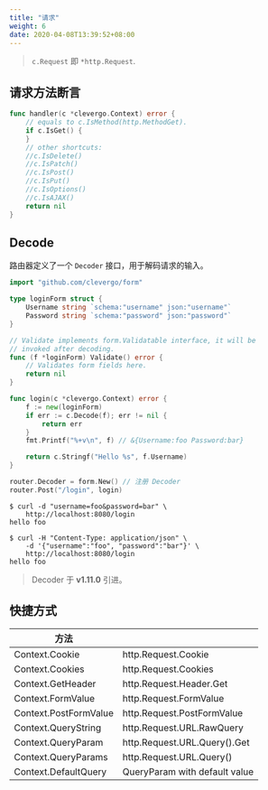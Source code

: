 ```yaml
---
title: "请求"
weight: 6
date: 2020-04-08T13:39:52+08:00
---
```


> `c.Request` 即 `*http.Request`.

## 请求方法断言

```go
func handler(c *clevergo.Context) error {
	// equals to c.IsMethod(http.MethodGet).
	if c.IsGet() {
	}
	// other shortcuts:
	//c.IsDelete()
	//c.IsPatch()
	//c.IsPost()
	//c.IsPut()
	//c.IsOptions()
	//c.IsAJAX()
	return nil
}
```

## Decode

路由器定义了一个 `Decoder` 接口，用于解码请求的输入。

```go
import "github.com/clevergo/form"
```

```go
type loginForm struct {
	Username string `schema:"username" json:"username"`
	Password string `schema:"password" json:"password"`
}

// Validate implements form.Validatable interface, it will be
// invoked after decoding.
func (f *loginForm) Validate() error {
	// Validates form fields here.
	return nil
}

func login(c *clevergo.Context) error {
	f := new(loginForm)
	if err := c.Decode(f); err != nil {
		return err
	}
	fmt.Printf("%+v\n", f) // &{Username:foo Password:bar}

	return c.Stringf("Hello %s", f.Username)
}

router.Decoder = form.New() // 注册 Decoder
router.Post("/login", login)
```

```shell
$ curl -d "username=foo&password=bar" \
	http://localhost:8080/login
hello foo

$ curl -H "Content-Type: application/json" \
	-d '{"username":"foo", "password":"bar"}' \
	http://localhost:8080/login
hello foo
```

> Decoder 于 **v1.11.0** 引进。

## 快捷方式

| 方法 | |
|---|---|
| Context.Cookie | http.Request.Cookie |
| Context.Cookies | http.Request.Cookies |
| Context.GetHeader | http.Request.Header.Get |
| Context.FormValue | http.Request.FormValue |
| Context.PostFormValue | http.Request.PostFormValue |
| Context.QueryString | http.Request.URL.RawQuery |
| Context.QueryParam | http.Request.URL.Query().Get |
| Context.QueryParams | http.Request.URL.Query() |
| Context.DefaultQuery | QueryParam with default value |
